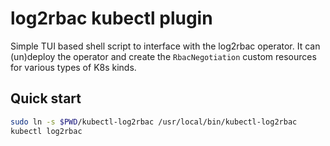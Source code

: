 # log2rbac kubectl plugin

Simple TUI based shell script to interface with the log2rbac operator. It can (un)deploy the operator and create the `RbacNegotiation` custom resources for various types of K8s kinds.


## Quick start

```bash
sudo ln -s $PWD/kubectl-log2rbac /usr/local/bin/kubectl-log2rbac
kubectl log2rbac
```

